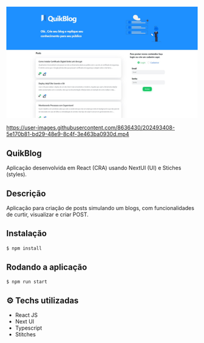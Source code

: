 ![](src/assets/images/system.jpg)

https://user-images.githubusercontent.com/8636430/202493408-5e170b81-bd29-48e9-8c4f-3e463ba0930d.mp4

## QuikBlog
Aplicação desenvolvida em React (CRA) usando NextUI (UI) e Stiches (styles).

## Descrição
Aplicação para criação de posts simulando um blogs, com funcionalidades de curtir, visualizar e criar POST.

## Instalação

```bash
$ npm install
```

## Rodando a aplicação
```
$ npm run start
```
## :gear: Techs utilizadas

- React JS
- Next UI
- Typescript
- Stitches
